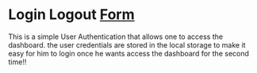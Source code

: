 # Login Logout [Form]()
This is a simple User Authentication that allows one to access the dashboard.
the user credentials are stored in the local storage to make it easy for him to login once he wants access the dashboard for the second time!!




